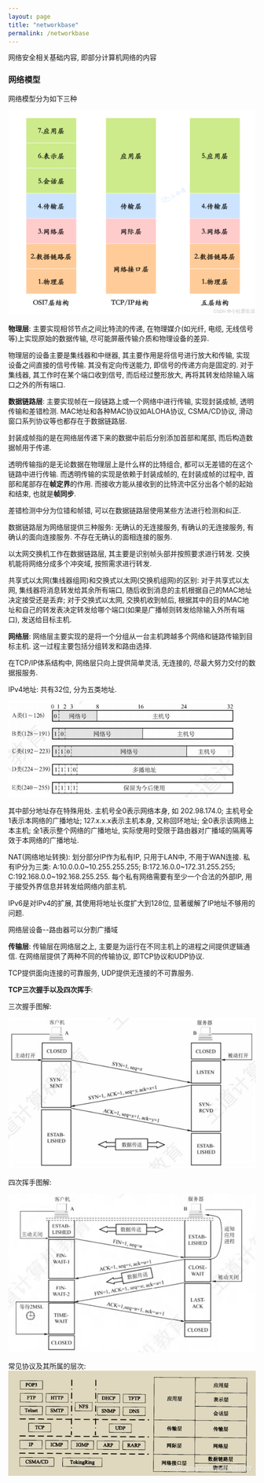 ```yaml
---
layout: page
title: "networkbase"
permalink: /networkbase
---
```


网络安全相关基础内容, 即部分计算机网络的内容
### 网络模型
网络模型分为如下三种

![alt text](docs/images/netlayers.png)

**物理层**: 主要实现相邻节点之间比特流的传递,  在物理媒介(如光纤, 电缆, 无线信号等)上实现原始的数据传输, 尽可能屏蔽传输介质和物理设备的差异.

物理层的设备主要是集线器和中继器, 其主要作用是将信号进行放大和传输, 实现设备之间直接的信号传输. 其没有定向传送能力, 即信号的传递方向是固定的. 对于集线器, 其工作时在某个端口收到信号, 而后经过整形放大, 再将其转发给除输入端口之外的所有端口.

**数据链路层**: 主要实现帧在一段链路上或一个网络中进行传输, 实现封装成帧, 透明传输和差错检测. MAC地址和各种MAC协议如ALOHA协议, CSMA/CD协议, 滑动窗口系列协议等也都存在于数据链路层.

封装成帧指的是在网络层传递下来的数据中前后分别添加首部和尾部, 而后构造数据帧用于传递.

透明传输指的是无论数据在物理层上是什么样的比特组合, 都可以无差错的在这个链路中进行传输. 而透明传输的实现是依赖于封装成帧的, 在封装成帧的过程中, 首部和尾部存在**帧定界**的作用. 而接收方能从接收到的比特流中区分出各个帧的起始和结束, 也就是**帧同步**. 

差错检测中分为位错和帧错, 可以在数据链路层使用某些方法进行检测和纠正.

数据链路层为网络层提供三种服务: 无确认的无连接服务, 有确认的无连接服务, 有确认的面向连接服务. 不存在无确认的面相连接的服务.

以太网交换机工作在数据链路层, 其主要是识别帧头部并按照要求进行转发. 交换机能将网络分成多个冲突域, 按照需求进行转发. 

共享式以太网(集线器组网)和交换式以太网(交换机组网)的区别: 对于共享式以太网, 集线器将消息转发给其余所有端口, 随后收到消息的主机根据自己的MAC地址决定接受还是丢弃; 对于交换式以太网, 交换机收到帧后, 根据其中的目的MAC地址和自己的转发表决定转发给哪个端口(如果是广播帧则转发给除输入外所有端口), 发送给目标主机.

**网络层**: 网络层主要实现的是将一个分组从一台主机跨越多个网络和链路传输到目标主机. 这一过程主要包括分组转发和路由选择. 

在TCP/IP体系结构中, 网络层只向上提供简单灵活, 无连接的, 尽最大努力交付的数据报服务. 

IPv4地址: 共有32位, 分为五类地址. 

![alt text](images/IPv4addr.png)

其中部分地址存在特殊用处. 主机号全0表示网络本身, 如 202.98.174.0; 主机号全1表示本网络的广播地址; 127.x.x.x表示主机本身, 又称回环地址; 全0表示该网络上本主机; 全1表示整个网络的广播地址, 实际使用时受限于路由器对广播域的隔离等效于本网络的广播地址.

NAT(网络地址转换): 划分部分IP作为私有IP, 只用于LAN中, 不用于WAN连接. 私有IP分为三类: A:10.0.0.0~10.255.255.255; B:172.16.0.0~172.31.255.255; C:192.168.0.0~192.168.255.255. 每个私有网络需要有至少一个合法的外部IP, 用于接受外界信息并转发给网络内部主机.

IPv6是对IPv4的扩展, 其使用将地址长度扩大到128位, 显著缓解了IP地址不够用的问题.

网络层设备--路由器可以分割广播域

**传输层**: 传输层在网络层之上, 主要是为运行在不同主机上的进程之间提供逻辑通信. 在网络层提供了两种不同的传输协议, 即TCP协议和UDP协议.

TCP提供面向连接的可靠服务, UDP提供无连接的不可靠服务.

**TCP三次握手以及四次挥手**:

三次握手图解:

![alt text](images/handshake.png)

四次挥手图解:

![alt text](images/handwave.png)


常见协议及其所属的层次:
![alt text](images/Protocols.png)